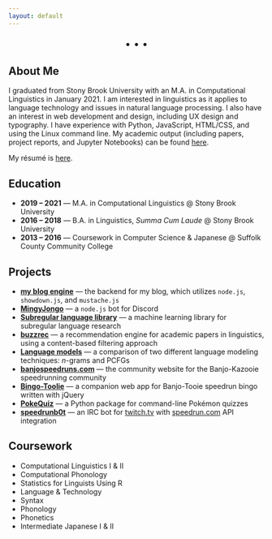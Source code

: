 ```yaml
---
layout: default
---
```

<link rel="stylesheet" href="https://cdnjs.cloudflare.com/ajax/libs/font-awesome/4.7.0/css/font-awesome.min.css" />

<p style="text-align: center; font-size: 20px;"> <a href="mailto:derekcandersen@gmail.com"  target="_blank"><i class="fa fa-envelope"></i></a> • <a href="https://github.com/Dechrissen"  target="_blank"><i class="fa fa-github"></i></a> • <a href="https://www.linkedin.com/in/derekcandersen/"  target="_blank"><i class="fa fa-linkedin"></i></a> • <a href="/documents/resume.pdf" target="_blank"><i class="fa fa-file-text-o"></i></a> </p>


## About Me
I graduated from Stony Brook University with an M.A. in Computational Linguistics in January 2021. I am interested in linguistics as it applies to language technology and issues in natural language processing. I also have an interest in web development and design, including UX design and typography. I have experience with Python, JavaScript, HTML/CSS, and using the Linux command line.  My academic output (including papers, project reports, and Jupyter Notebooks) can be found [here](https://derekandersen.net/other/output.html).  

My résumé is [here](/documents/resume.pdf).

## Education
- **2019 – 2021** — M.A. in Computational Linguistics @ Stony Brook University
- **2016 – 2018** — B.A. in Linguistics, *Summa Cum Laude* @ Stony Brook University
- **2013 – 2016** — Coursework in Computer Science & Japanese @ Suffolk County Community College

## Projects
- [**my blog engine**](https://derekandersen.net/blog/new-blog-engine) — the backend for my blog, which utilizes `node.js`, `showdown.js`, and `mustache.js`
- [**MingyJongo**](https://github.com/Dechrissen/MingyJongo) — a `node.js` bot for Discord
- [**Subregular language library**](https://github.com/Dechrissen/subregular-learning) — a machine learning library for subregular language research
- [**buzzrec**](https://github.com/Dechrissen/buzzrec) — a recommendation engine for academic papers in linguistics, using a content-based filtering approach
- [**Language models**](https://github.com/Dechrissen/LIN538-Final) — a comparison of two different language modeling techniques: *n*-grams and PCFGs
- [**banjospeedruns.com**](https://banjospeedruns.com/) — the community website for the Banjo-Kazooie speedrunning community
- [**Bingo-Toolie**](https://banjospeedruns.com/bt/bingo-toolie) — a companion web app for Banjo-Tooie speedrun bingo written with jQuery
- [**PokeQuiz**](https://pypi.org/project/pokequiz/) — a Python package for command-line Pokémon quizzes
- [**speedrunb0t**](https://github.com/Dechrissen/speedrunb0t) — an IRC bot for [twitch.tv](https://www.twitch.tv/) with [speedrun.com](https://www.speedrun.com/) API integration

## Coursework
- Computational Linguistics I & II
- Computational Phonology
- Statistics for Linguists Using R
- Language & Technology
- Syntax
- Phonology
- Phonetics
- Intermediate Japanese I & II
